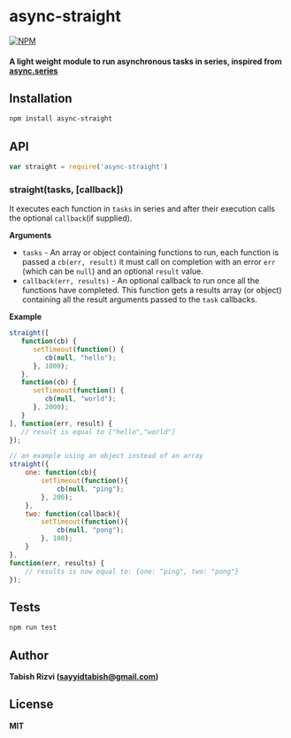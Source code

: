 # **async-straight**

[![NPM](https://nodei.co/npm/logger-one.png)](https://nodei.co/npm/async-straight/)

#### **A light weight module to run asynchronous tasks in series, inspired from [async.series](https://github.com/caolan/async/blob/v1.5.2/README.md#seriestasks-callback)**


## Installation

```sh
npm install async-straight
```

## API


```js
var straight = require('async-straight')
```

### straight(tasks, [callback])

It executes each function in `tasks` in series and after their execution calls the optional `callback`(if supplied).

__Arguments__

* `tasks` - An array or object containing functions to run, each function is passed
  a `cb(err, result)` it must call on completion with an error `err` (which can
  be `null`) and an optional `result` value.
* `callback(err, results)` - An optional callback to run once all the functions
  have completed. This function gets a results array (or object) containing all
  the result arguments passed to the `task` callbacks.


__Example__

```js
straight([
   function(cb) {
      setTimeout(function() {
         cb(null, "hello");
      }, 1000);
   },
   function(cb) {
      setTimeout(function() {
         cb(null, "world");
      }, 2000);
   }
], function(err, result) {
   // result is equal to ["hello","world"]
});

// an example using an object instead of an array
straight({
    one: function(cb){
        setTimeout(function(){
            cb(null, "ping");
        }, 200);
    },
    two: function(callback){
        setTimeout(function(){
            cb(null, "pong");
        }, 100);
    }
},
function(err, results) {
    // results is now equal to: {one: "ping", two: "pong"}
});
```
## Tests

```js
npm run test
```

## Author

**Tabish Rizvi (<a href="mailto:sayyidtabish@gmail.com">sayyidtabish@gmail.com</a>)**

## License

**MIT**
